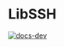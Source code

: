 # LibSSH

[![docs-dev](https://img.shields.io/badge/docs-dev-blue.svg)](https://jameswrigley.github.io/LibSSH.jl/dev)
